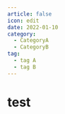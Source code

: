 ```yaml
---
article: false
icon: edit
date: 2022-01-10
category:
  - CategoryA
  - CategoryB
tag:
  - tag A
  - tag B
---
```

# test